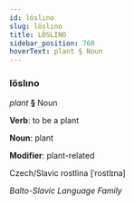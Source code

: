 ```yaml
---
id: löslıno
slug: löslıno
title: LÖSLINO
sidebar_position: 760
hoverText: plant § Noun
---
```


### löslıno

*plant* **§** Noun

**Verb**: to be a plant

**Noun**: plant

**Modifier**: plant-related

Czech/Slavic rostlina [ˈrostlɪna]

*Balto-Slavic Language Family*